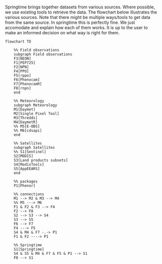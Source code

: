 <!--
SPDX-FileCopyrightText: 2023 Springtime authors

SPDX-License-Identifier: Apache-2.0
-->

Springtime brings together datasets from various sources. Where possible, we use
existing tools to retrieve the data. The flowchart below illustrates the various
sources. Note that there might be multiple ways/tools to get data from the same
source. In springtime this is perfectly fine. We just accomodate and explain how
each of them works. It is up to the user to make an informed decision on what
way is right for them.

```mermaid
flowchart TD

    %% Field observations
    subgraph Field observations
    F3[NEON]
    F1[PEP725]
    F2[NPN]
    F4[PPO]
    F5[rppo]
    F6[Phenocam]
    F7[PhenocamR]
    F8[rnpn]
    end

    %% Meteorology
    subgraph Meteorology
    M1[Daymet]
    M2[Single Pixel Tool]
    M3[Thredds]
    M4[DaymetR]
    %% M5[E-OBS]
    %% M6[cdsapi]
    end

    %% Satellites
    subgraph Satellites
    %% S1[Sentinel]
    S2[MODIS]
    S3[Land products subsets]
    S4[ModisTools]
    S5[AppEEARS]
    end

    %% packages
    P1[Phenor]

    %% connections
    M1 --> M2 & M3 --> M4
    %% M5 ---> M6
    F1 & F2 & F3 --> F4
    F2 --> F8
    S2 --> S3 --> S4
    S3 --> S5
    F6 --> F7
    F4 ---> F5
    S4 & M4 & F7 -.-> P1
    F1 & F2 ----> P1

    %% Springtime
    S1[Springtime]
    S4 & S5 & M4 & F7 & F5 & P1 --> S1
    F8 --> S1
```
